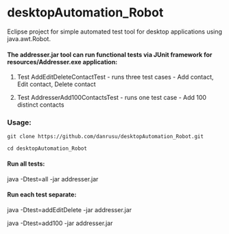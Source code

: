 # desktopAutomation_Robot

Eclipse project for simple automated test tool for desktop applications using java.awt.Robot.

#### The addresser.jar tool can run functional tests via JUnit framework for resources/Addresser.exe application:

1. Test AddEditDeleteContactTest - runs three test cases - Add contact, Edit contact, Delete contact

2. Test AddresserAdd100ContactsTest - runs one test case - Add 100 distinct contacts


### Usage: 

```
git clone https://github.com/danrusu/desktopAutomation_Robot.git

cd desktopAutomation_Robot
```

#### Run all tests:

java -Dtest=all -jar addresser.jar

#### Run each test separate:

java -Dtest=addEditDelete -jar addresser.jar

java -Dtest=add100 -jar addresser.jar



